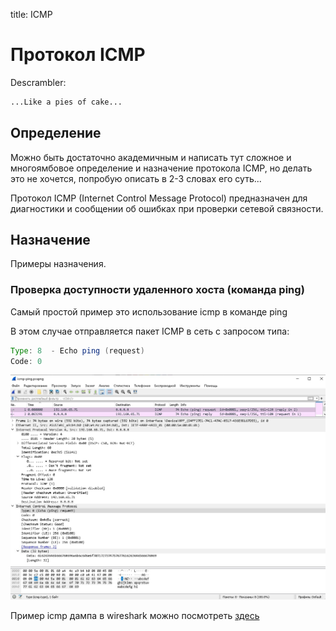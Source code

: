 title: ICMP

# Протокол ICMP

Descrambler:
```bash
...Like a pies of cake...
```


## Определение
Можно быть достаточно академичным и написать тут сложное и многоямбовое определение и назначение протокола ICMP, но делать это не хочется, попробую описать в 2-3 словах его суть...

Протокол ICMP (Internet Control Message Protocol) предназначен для диагностики и сообщении об ошибках при проверки сетевой связности.

## Назначение
Примеры назначения.

### Проверка доступности удаленного хоста (команда ping)
Самый простой пример это использование icmp в команде ping

В этом случае отправляется пакет ICMP в сеть с запросом 
типа: 
```java
Type: 8  - Echo ping (request)
Code: 0
```
![icmp-ping](img/icmp-ping.jpg)


Пример icmp дампа в wireshark можно посмотреть [здесь](https://icebale.readthedocs.io/en/latest/networks/wireshark.collection/icmp-ping.pcapng)

